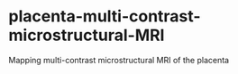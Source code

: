 # placenta-multi-contrast-microstructural-MRI
Mapping multi-contrast microstructural MRI of the placenta
